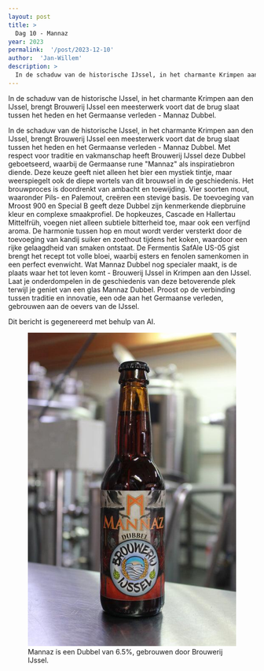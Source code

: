 ```yaml
---
layout: post
title: >
  Dag 10 - Mannaz
year: 2023
permalink:  '/post/2023-12-10'
author:  'Jan-Willem'
description: >
  In de schaduw van de historische IJssel, in het charmante Krimpen aan den IJssel, brengt Brouwerij IJssel een meesterwerk voort dat de brug slaat tussen het heden en het Germaanse verleden - Mannaz Dubbel.
---
```

<p class='intro'><span class='dropcap'>I</span>n de schaduw van de historische IJssel, in het charmante Krimpen aan den IJssel, brengt Brouwerij IJssel een meesterwerk voort dat de brug slaat tussen het heden en het Germaanse verleden - Mannaz Dubbel.</p>

In de schaduw van de historische IJssel, in het charmante Krimpen aan den IJssel, brengt Brouwerij IJssel een meesterwerk voort dat de brug slaat tussen het heden en het Germaanse verleden - Mannaz Dubbel.
Met respect voor traditie en vakmanschap heeft Brouwerij IJssel deze Dubbel geboetseerd, waarbij de Germaanse rune "Mannaz" als inspiratiebron diende. Deze keuze geeft niet alleen het bier een mystiek tintje, maar weerspiegelt ook de diepe wortels van dit brouwsel in de geschiedenis.
Het brouwproces is doordrenkt van ambacht en toewijding. Vier soorten mout, waaronder Pils- en Palemout, creëren een stevige basis. De toevoeging van Mroost 900 en Special B geeft deze Dubbel zijn kenmerkende diepbruine kleur en complexe smaakprofiel.
De hopkeuzes, Cascade en Hallertau Mittelfrüh, voegen niet alleen subtiele bitterheid toe, maar ook een verfijnd aroma. De harmonie tussen hop en mout wordt verder versterkt door de toevoeging van kandij suiker en zoethout tijdens het koken, waardoor een rijke gelaagdheid van smaken ontstaat.
De Fermentis SafAle US-05 gist brengt het recept tot volle bloei, waarbij esters en fenolen samenkomen in een perfect evenwicht.
Wat Mannaz Dubbel nog specialer maakt, is de plaats waar het tot leven komt - Brouwerij IJssel in Krimpen aan den IJssel. Laat je onderdompelen in de geschiedenis van deze betoverende plek terwijl je geniet van een glas Mannaz Dubbel. Proost op de verbinding tussen traditie en innovatie, een ode aan het Germaanse verleden, gebrouwen aan de oevers van de IJssel.

Dit bericht is gegenereerd met behulp van AI.

<figure><img src='/assets/img/beer_2023-12-10.jpg' alt=''/> <figcaption>Mannaz is een Dubbel van 6.5%, gebrouwen door Brouwerij IJssel.</figcaption></figure>
